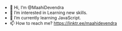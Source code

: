 - 👋 Hi, I’m @MaahiDevendra
- 👀 I’m interested in Learning new skills.
- 🌱 I’m currently learning JavaScript.
- 📫 How to reach me?
     https://linktr.ee/maahidevendra

<!---
MaahiDevendra/MaahiDevendra is a ✨ special ✨ repository because its `README.md` (this file) appears on your GitHub profile.
You can click the Preview link to take a look at your changes.
--->
